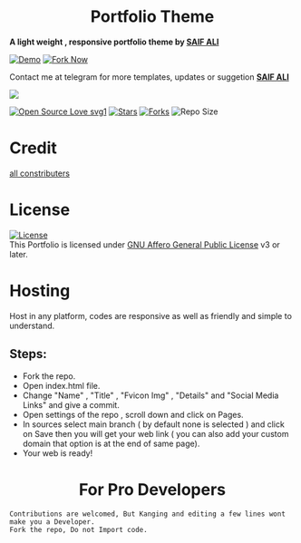 <h1 align="center">Portfolio Theme</h1>
<p><b>A light weight , responsive portfolio theme by <a href="https://github.com/saifalisew1508">SAIF ALI</a></b></p>

[![Demo](https://img.shields.io/badge/Live-Demo-blue?style=flat-square)](https://saifahmed2004.vercel.app/)
[![Fork Now](https://img.shields.io/badge/Fork-Now-red?style=flat-square)](https://github.com/saifalisew1508/Portfolio/fork)

<p> Contact me at telegram for more templates, updates or suggetion <a href="https://t.me/saifalisew1508"><b>SAIF ALI</b></a></p>

<img src="https://github.com/saifalisew1508/Portfofio/blob/main/assets/images/Screenshot.png">


[![Open Source Love svg1](https://badges.frapsoft.com/os/v1/open-source.png?v=103)]( https://github.com/saifalisew1508/Portfolio)
[![Stars](https://img.shields.io/github/stars/saifalisew1508/Portfolio?&style=flat-square)]( https://github.com/saifalisew1508/Portfolio/stargazers)
[![Forks](https://img.shields.io/github/forks/saifalisew1508/Portfolio?&style=flat-square)]( https://github.com/saifalisew1508/Portfolio/network/members)
![Repo Size](https://img.shields.io/github/repo-size/saifalisew1508/Portfolio?style=flat-square)


# Credit
[all constributers](https://github.com/saifalisew1508/Portfolio/graphs/contributors)

# License

[![License](https://www.gnu.org/graphics/agplv3-155x51.png)](LICENSE)   
This Portfolio is licensed under [GNU Affero General Public License](https://www.gnu.org/licenses/agpl-3.0.en.html) v3 or later.

# Hosting

Host in any platform, codes are responsive as well as friendly and simple to understand.

## Steps:

* Fork the repo.
* Open index.html file.
* Change "Name" , "Title" , "Fvicon Img" , "Details" and "Social Media Links" and give a commit.
* Open settings of the repo , scroll down and click on Pages.
* In sources select main branch ( by default none is selected ) and click on Save then you will get your web link ( you can also add your custom domain that option is at the end of same page). 
* Your web is ready!


<h1 align="center"> For Pro Developers </h1>

```
Contributions are welcomed, But Kanging and editing a few lines wont make you a Developer.
Fork the repo, Do not Import code.

```
